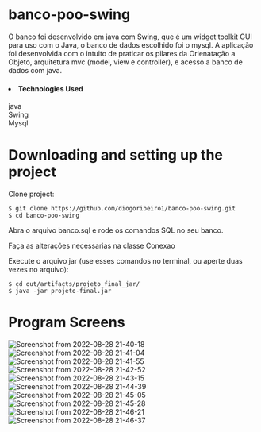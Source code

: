# banco-poo-swing

O banco foi desenvolvido em java com Swing, que é um widget toolkit GUI para uso com o Java, o banco de dados escolhido foi o mysql.
A aplicação foi desenvolvida com o intuito de praticar os pilares da Orienatação a Objeto, arquitetura mvc (model, view e controller), e acesso a banco de dados com java.

<h4><li>Technologies Used</li></h4>
    java<br>
    Swing<br>
    Mysql<br>
    
# Downloading and setting up the project

Clone project:

    $ git clone https://github.com/diogoribeiro1/banco-poo-swing.git
    $ cd banco-poo-swing
    
Abra o arquivo banco.sql e rode os comandos SQL no seu banco.

Faça as alterações necessarias na classe Conexao
    
Execute o arquivo jar (use esses comandos no terminal, ou aperte duas vezes no arquivo):

    $ cd out/artifacts/projeto_final_jar/
    $ java -jar projeto-final.jar


# Program Screens

![Screenshot from 2022-08-28 21-40-18](https://user-images.githubusercontent.com/89152312/187104506-db2d45a5-da79-454c-9081-5fc19debc78f.png)
![Screenshot from 2022-08-28 21-41-04](https://user-images.githubusercontent.com/89152312/187104527-75414074-7265-4ef8-82d5-7b1ff32ac711.png)
![Screenshot from 2022-08-28 21-41-55](https://user-images.githubusercontent.com/89152312/187104550-a5e5e9f4-db19-41a2-843f-76d48928c64c.png)
![Screenshot from 2022-08-28 21-42-52](https://user-images.githubusercontent.com/89152312/187104577-256a609b-68fa-4d2f-9b49-9f876d874cea.png)
![Screenshot from 2022-08-28 21-43-15](https://user-images.githubusercontent.com/89152312/187104597-77f75966-133b-4baa-92bd-4dafe912e222.png)
![Screenshot from 2022-08-28 21-44-39](https://user-images.githubusercontent.com/89152312/187104601-dcc1635f-39fc-4a8e-bd95-ccf3d2cf6a1f.png)
![Screenshot from 2022-08-28 21-45-05](https://user-images.githubusercontent.com/89152312/187104603-c39756b5-a4ca-442b-b794-2e9212878752.png)
![Screenshot from 2022-08-28 21-45-28](https://user-images.githubusercontent.com/89152312/187104608-69e9672c-e90f-435d-8308-64b79f0cfecb.png)
![Screenshot from 2022-08-28 21-46-21](https://user-images.githubusercontent.com/89152312/187104612-a8559a26-03f8-456b-9668-c85f8ff3b9b8.png)
![Screenshot from 2022-08-28 21-46-37](https://user-images.githubusercontent.com/89152312/187104616-511597a5-714c-4ece-a19e-7565b49468bb.png)
